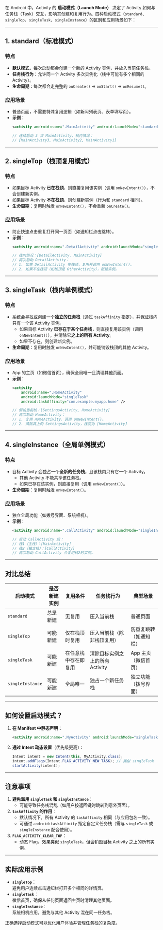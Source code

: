 在 Android 中，Activity 的 **启动模式（Launch Mode）** 决定了 Activity 如何与任务栈（Task）交互，影响其创建和复用行为。四种启动模式（`standard`、`singleTop`、`singleTask`、`singleInstance`）的区别和应用场景如下：

---

## **1. standard（标准模式）**
### **特点**
- **默认模式**，每次启动都会创建一个新的 Activity 实例，并放入当前任务栈。
- **任务栈行为**：允许同一个 Activity 多次实例化（栈中可能有多个相同的 Activity）。
- **生命周期**：每次都会走完整的 `onCreate()` → `onStart()` → `onResume()`。

### **应用场景**
- 普通页面，不需要特殊复用逻辑（如新闻列表页、表单填写页）。
- **示例**：
  ```xml
  <activity android:name=".MainActivity" android:launchMode="standard" />
  ```
  ```java
  // 连续启动 3 次 MainActivity，栈内情况：
  // [MainActivity3, MainActivity2, MainActivity1]
  ```

---

## **2. singleTop（栈顶复用模式）**
### **特点**
- 如果目标 Activity **已在栈顶**，则直接复用该实例（调用 `onNewIntent()`），不会创建新实例。
- 如果目标 Activity **不在栈顶**，则创建新实例（行为和 `standard` 相同）。
- **生命周期**：复用时触发 `onNewIntent()`，不会重新 `onCreate()`。

### **应用场景**
- 防止快速点击重复打开同一页面（如通知栏点击跳转）。
- **示例**：
  ```xml
  <activity android:name=".DetailActivity" android:launchMode="singleTop" />
  ```
  ```java
  // 栈内情况：[DetailActivity, MainActivity]
  // 再次启动 DetailActivity：
  // 1. 如果 DetailActivity 在栈顶，复用并调用 onNewIntent()。
  // 2. 如果不在栈顶（如栈顶是 OtherActivity），新建实例。
  ```

---

## **3. singleTask（栈内单例模式）**
### **特点**
- 系统会寻找或创建一个**独立的任务栈**（通过 `taskAffinity` 指定），并保证栈内只有一个该 Activity 实例。
  - 如果目标 Activity **已存在于某个任务栈**，则直接复用该实例（调用 `onNewIntent()`），并清除它**之上的所有 Activity**。
  - 如果不存在，则创建新实例。
- **生命周期**：复用时触发 `onNewIntent()`，并可能销毁栈顶的其他 Activity。

### **应用场景**
- App 的主页（如微信首页），确保全局唯一且清理其他页面。
- **示例**：
  ```xml
  <activity 
      android:name=".HomeActivity" 
      android:launchMode="singleTask"
      android:taskAffinity="com.example.myapp.home" />
  ```
  ```java
  // 假设当前栈：[SettingsActivity, HomeActivity]
  // 再次启动 HomeActivity：
  // 1. 复用 HomeActivity，调用 onNewIntent()。
  // 2. 清除其上的 SettingsActivity，栈变为 [HomeActivity]
  ```

---

## **4. singleInstance（全局单例模式）**
### **特点**
- 目标 Activity 会独占一个**全新的任务栈**，且该栈内只有它一个 Activity。
  - 其他 Activity 不能共享该任务栈。
  - 如果已存在该实例，则直接复用（调用 `onNewIntent()`）。
- **生命周期**：复用时触发 `onNewIntent()`。

### **应用场景**
- 独立全局功能（如拨号界面、系统相机）。
- **示例**：
  ```xml
  <activity android:name=".CallActivity" android:launchMode="singleInstance" />
  ```
  ```java
  // 启动 CallActivity 后：
  // 栈1（主栈）：[MainActivity]
  // 栈2（独立栈）：[CallActivity]
  // 再次启动 CallActivity 会复用栈2的实例。
  ```

---

## **对比总结**
| 启动模式       | 是否新建实例 | 复用条件                | 任务栈行为                     | 典型场景               |
|--------------|------------|-----------------------|-----------------------------|----------------------|
| `standard`   | 总是新建     | 无复用                 | 压入当前栈                    | 普通页面              |
| `singleTop`  | 可能新建     | 仅在栈顶时复用          | 压入当前栈（除非栈顶复用）      | 防重复跳转（如通知栏） |
| `singleTask` | 可能新建     | 在任意栈中存在即复用     | 清除目标实例之上的所有 Activity | App 主页（微信首页）   |
| `singleInstance` | 可能新建 | 全局唯一               | 独占一个新任务栈              | 独立功能（拨号界面）   |

---

## **如何设置启动模式？**
1. **在 Manifest 中静态声明**：
   ```xml
   <activity android:name=".MyActivity" android:launchMode="singleTask" />
   ```
2. **通过 Intent 动态设置**（优先级更高）：
   ```java
   Intent intent = new Intent(this, MyActivity.class);
   intent.addFlags(Intent.FLAG_ACTIVITY_NEW_TASK); // 类似 singleTask
   startActivity(intent);
   ```

---

## **注意事项**
1. **避免滥用 `singleTask` 和 `singleInstance`**：  
   - 可能导致任务栈混乱（如用户按返回键时跳转到意外页面）。
2. **`taskAffinity` 的作用**：  
   - 默认情况下，所有 Activity 的 `taskAffinity` 相同（与应用包名一致）。  
   - 可通过 `android:taskAffinity` 指定自定义任务栈（需与 `singleTask` 或 `singleInstance` 配合使用）。
3. **`FLAG_ACTIVITY_CLEAR_TOP`**：  
   - 动态 Flag，效果类似 `singleTask`，但会销毁目标 Activity 之上的所有实例。

---

## **实际应用示例**
- **`singleTop`**：  
  避免用户连续点击通知栏打开多个相同的详情页。  
- **`singleTask`**：  
  微信首页，确保从任何页面返回主页时清理其他页面。  
- **`singleInstance`**：  
  系统相机应用，避免与其他 Activity 混在同一任务栈。  

正确选择启动模式可以优化用户体验并管理任务栈的复杂度。
